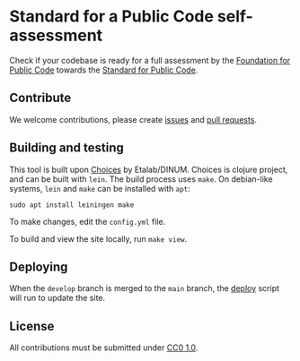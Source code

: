 # Standard for a Public Code self-assessment

<!-- SPDX-License-Identifier: CC0-1.0 -->

Check if your codebase is ready for a full assessment by the [Foundation for Public Code](https://publiccode.net) towards the [Standard for Public Code](https://standard.publiccode.net/).

## Contribute

We welcome contributions, please create [issues](https://github.com/publiccodenet/assessment-eligibility/issues) and [pull requests](https://github.com/publiccodenet/assessment-eligibility/pulls).

## Building and testing

This tool is built upon [Choices](https://git.sr.ht/~bzg/choices) by Etalab/DINUM.
Choices is clojure project, and can be built with `lein`.
The build process uses `make`.
On debian-like systems, `lein` and `make` can be installed with `apt`:

```
sudo apt install leiningen make
```

To make changes, edit the `config.yml` file.

To build and view the site locally, run `make view`.

## Deploying

When the `develop` branch is merged to the `main` branch, the [deploy](.github/workflows/deploy.yml) script will run to update the site.

## License

All contributions must be submitted under [CC0 1.0](LICENSE).
